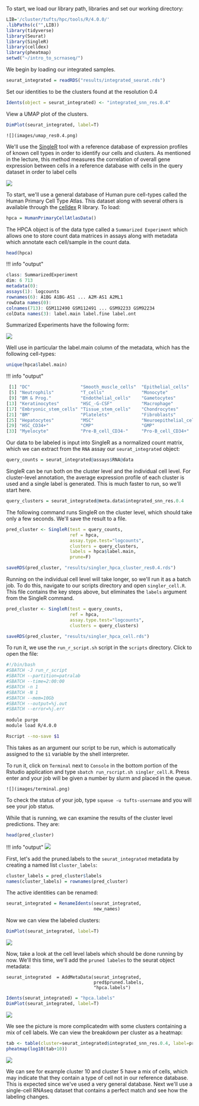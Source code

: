 To start, we load our library path, libraries and set our working directory:
```R
LIB='/cluster/tufts/hpc/tools/R/4.0.0/'
.libPaths(c("",LIB))
library(tidyverse)
library(Seurat)
library(SingleR)
library(celldex)
library(pheatmap)
setwd("~/intro_to_scrnaseq/")
```

We begin by loading our integrated samples.
```R
seurat_integrated = readRDS("results/integrated_seurat.rds")
```

Set our identities to be the clusters found at the resolution 0.4
```R
Idents(object = seurat_integrated) <- "integrated_snn_res.0.4"
```

View a UMAP plot of the clusters.
```R
DimPlot(seurat_integrated, label=T)
```

    ![](images/umap_res0.4.png)

We'll use the [SingleR](https://github.com/LTLA/SingleR) tool with a reference database of expression profiles of known cell types in order to identify our cells and clusters. As mentioned in the lecture, this method measures the correlation of overall gene expression between cells in a reference database with cells in the query dataset in order to label cells  

![](images/singler.png)

To start, we'll use a general database of Human pure cell-types called the Human Primary Cell Type Atlas.  This dataset along with several others is available through the [celldex](https://rdrr.io/github/LTLA/celldex/man/HumanPrimaryCellAtlasData.html) R library. To load:
```R
hpca = HumanPrimaryCellAtlasData()
```

The HPCA object is of the data type called a `Summarized Experiment` which allows one to store count data matrices in assays along with metadata which annotate each cell/sample in the count data.

```R
head(hpca)
```

!!! info "output"
```R
class: SummarizedExperiment 
dim: 6 713 
metadata(0):
assays(1): logcounts
rownames(6): A1BG A1BG-AS1 ... A2M-AS1 A2ML1
rowData names(0):
colnames(713): GSM112490 GSM112491 ... GSM92233 GSM92234
colData names(3): label.main label.fine label.ont
```

Summarized Experiments have the following form:

![](images/summarized_experiment.png)

Well use in particular the label.main column of the metadata, which has the following cell-types:

```R
unique(hpca$label.main)
```

!!! info "output"
```R
 [1] "DC"                   "Smooth_muscle_cells"  "Epithelial_cells"     "B_cell"              
 [5] "Neutrophils"          "T_cells"              "Monocyte"             "Erythroblast"        
 [9] "BM & Prog."           "Endothelial_cells"    "Gametocytes"          "Neurons"             
[13] "Keratinocytes"        "HSC_-G-CSF"           "Macrophage"           "NK_cell"             
[17] "Embryonic_stem_cells" "Tissue_stem_cells"    "Chondrocytes"         "Osteoblasts"         
[21] "BM"                   "Platelets"            "Fibroblasts"          "iPS_cells"           
[25] "Hepatocytes"          "MSC"                  "Neuroepithelial_cell" "Astrocyte"           
[29] "HSC_CD34+"            "CMP"                  "GMP"                  "MEP"                 
[33] "Myelocyte"            "Pre-B_cell_CD34-"     "Pro-B_cell_CD34+"     "Pro-Myelocyte" 
```

Our data to be labeled is input into SingleR as a normalized count matrix, which we can extract from the `RNA` assay our `seurat_integrated` object:
```R
query_counts = seurat_integrated@assays$RNA@data
```

SingleR can be run both on the cluster level and the individual cell level. For cluster-level annotation, the average expression profile of each cluster is used and a single label is generated. This is much faster to run, so we'll start here.

```R
query_clusters = seurat_integrated@meta.data$integrated_snn_res.0.4
```

The following command runs SingleR on the cluster level, which should take only a few seconds. We'll save the result to a file.
```R
pred_cluster <- SingleR(test = query_counts,
                        ref = hpca,
                        assay.type.test="logcounts",
                        clusters = query_clusters,
                        labels = hpca$label.main, 
                        prune=F)

saveRDS(pred_cluster, "results/singler_hpca_cluster_res0.4.rds")
```

Running on the individual cell level will take longer, so we'll run it as a batch job. To do this, navigate to our scripts directory and open `singler_cell.R`. This file contains the key steps above, but eliminates the `labels` argument from the SingleR command.

```R
pred_cluster <- SingleR(test = query_counts,
                        ref = hpca,
                        assay.type.test="logcounts",
                        clusters = query_clusters)

saveRDS(pred_cluster, "results/singler_hpca_cell.rds")
```

To run it, we use the `run_r_script.sh` script in the `scripts` directory. Click to open the file:

```bash
#!/bin/bash
#SBATCH -J run_r_script
#SBATCH --partition=patralab
#SBATCH --time=2:00:00 
#SBATCH -n 1
#SBATCH -N 1
#SBATCH --mem=10Gb
#SBATCH --output=%j.out 
#SBATCH --error=%j.err 
 
module purge
module load R/4.0.0

Rscript --no-save $1
```

This takes as an argument our script to be run, which is automatically assigned to the `$1` variable by the shell interpreter. 

To run it, click on `Terminal` next to `Console` in the bottom portion of the Rstudio application and type `sbatch run_rscript.sh singler_cell.R`. Press enter and your job will be given a number by slurm and placed in the queue.

    ![](images/terminal.png)

To check the status of your job, type `squeue -u tufts-username` and you will see your job status.

While that is running, we can examine the results of the cluster level predictions. They are:
```R
head(pred_cluster)
```
!!! info "output"
![](images/pred_cluster.png)

First, let's add the pruned.labels to the `seurat_integrated` metadata by creating a named list `cluster_labels`:
```R
cluster_labels = pred_cluster$labels
names(cluster_labels) = rownames(pred_cluster)
```

The active identities can be renamed:
```R
seurat_integrated = RenameIdents(seurat_integrated, 
                                 new_names)
```

Now we can view the labeled clusters:
```R
DimPlot(seurat_integrated, label=T)
```
![](images/cluster_label.png)


Now, take a look at the cell level labels which should be done running by now. We'll this time, we'll add the `pruned labeles` to the seurat object metadata:

```
seurat_integrated  = AddMetaData(seurat_integrated,
                                 pred$pruned.labels,
                                 "hpca.labels")
```

```R
Idents(seurat_integrated) = "hpca.labels"
DimPlot(seurat_integrated, label=T)
```
![](images/cell_label.png)

We see the picture is more complicatedm with some clusters containing a mix of cell labels. We can view the breakdown per cluster as a heatmap:
```R
tab <- table(cluster=seurat_integrated$integrated_snn_res.0.4, label=pred$labels)
pheatmap(log10(tab+10)) 
```
![](images/pheatmap.png)

We can see for example cluster 10 and cluster 5 have a mix of cells, which may indicate that they contain a type of cell not in our reference database. This is expected since we've used a very general database. Next we'll use a single-cell RNAseq dataset that contains a perfect match and see how the labeling changes.

